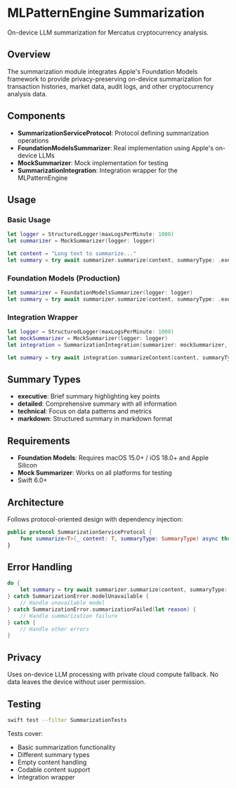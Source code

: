 # MLPatternEngine Summarization

On-device LLM summarization for Mercatus cryptocurrency analysis.

## Overview

The summarization module integrates Apple's Foundation Models framework to provide privacy-preserving on-device summarization for transaction histories, market data, audit logs, and other cryptocurrency analysis data.

## Components

- **SummarizationServiceProtocol**: Protocol defining summarization operations
- **FoundationModelsSummarizer**: Real implementation using Apple's on-device LLMs
- **MockSummarizer**: Mock implementation for testing
- **SummarizationIntegration**: Integration wrapper for the MLPatternEngine

## Usage

### Basic Usage

```swift
let logger = StructuredLogger(maxLogsPerMinute: 1000)
let summarizer = MockSummarizer(logger: logger)

let content = "Long text to summarize..."
let summary = try await summarizer.summarize(content, summaryType: .executive)
```

### Foundation Models (Production)

```swift
let summarizer = FoundationModelsSummarizer(logger: logger)
let summary = try await summarizer.summarize(content, summaryType: .executive)
```

### Integration Wrapper

```swift
let logger = StructuredLogger(maxLogsPerMinute: 1000)
let mockSummarizer = MockSummarizer(logger: logger)
let integration = SummarizationIntegration(summarizer: mockSummarizer, logger: logger)

let summary = try await integration.summarizeContent(content, summaryType: .technical)
```

## Summary Types

- **executive**: Brief summary highlighting key points
- **detailed**: Comprehensive summary with all information
- **technical**: Focus on data patterns and metrics
- **markdown**: Structured summary in markdown format

## Requirements

- **Foundation Models**: Requires macOS 15.0+ / iOS 18.0+ and Apple Silicon
- **Mock Summarizer**: Works on all platforms for testing
- Swift 6.0+

## Architecture

Follows protocol-oriented design with dependency injection:

```swift
public protocol SummarizationServiceProtocol {
    func summarize<T>(_ content: T, summaryType: SummaryType) async throws -> String
}
```

## Error Handling

```swift
do {
    let summary = try await summarizer.summarize(content, summaryType: .executive)
} catch SummarizationError.modelUnavailable {
    // Handle unavailable model
} catch SummarizationError.summarizationFailed(let reason) {
    // Handle summarization failure
} catch {
    // Handle other errors
}
```

## Privacy

Uses on-device LLM processing with private cloud compute fallback. No data leaves the device without user permission.

## Testing

```bash
swift test --filter SummarizationTests
```

Tests cover:
- Basic summarization functionality
- Different summary types
- Empty content handling
- Codable content support
- Integration wrapper
